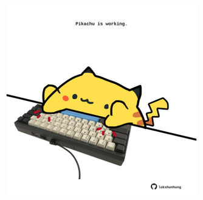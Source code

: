 <!-- built at 11/03/2023, 16:01:03 UTC -->
<p align="center">
  <img width="500" height="500" src="./ReadmeImage.svg">
</p>
